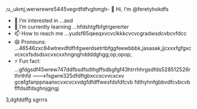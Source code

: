 ;u,,ukmj,werwrewre5445vegrdfdfvghmgh- 👋 Hi, I’m @feretyhokdfs
- 👀 I’m interested in ...asd
- 🌱 I’m currently learning ...hfdshtgfbfgtrgererter
- 📫 How to reach me ...yudsf65qeeqxvcvclkkkcvcvcgradwsdcvbcvfdcc
- 😄 Pronouns: ...46546zxc84wtrevdfdfhfgwerdsetrtbfggfeewbbbk,jasasak,jjcxxxfgfgxcvcxcxfsdsdsxcvxcxxhngnghddddghgg;op;opop;
- ⚡ Fun fact: ...gfdgsdf45wrew747ddfbsdfsdthgffsdbgfgf43htrrhhrgsdfds528512526rthrthfd
--->fsgwre325dfdftgbxccxcvvcxcxv
gcвfgfапррпаапxcvxcvcxvdgfdfdffwesfdsfdfcvb
fdthyhnfgbbvdfcvbcvb
fffdsdfdsghnjgjngj

3,dgfddffg
sgrrrs
